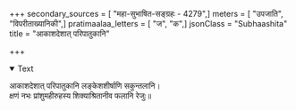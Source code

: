 +++
secondary_sources = [ "महा-सुभाषित-सङ्ग्रहः - 4279",]
meters = [ "उपजाति", "विपरीताख्यानिकी",]
pratimaalaa_letters = [ "ज", "क",]
jsonClass = "Subhaashita"
title = "आकाशदेशात् परिपातुकानि"

+++

<details open><summary>Text</summary>

आकाशदेशात् परिपातुकानि लङ्केशशीर्षाणि सकुन्तलानि।  
क्षणं नभः प्रांशुमहीरुहस्य शिक्याश्रितानीव फलानि रेजुः॥
</details>
